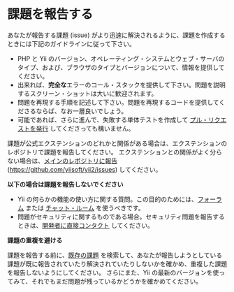 課題を報告する
==============

あなたが報告する課題 (issue) がより迅速に解決されるように、課題を作成するときには下記のガイドラインに従って下さい。

* PHP と Yii のバージョン、オペレーティング・システムとウェブ・サーバのタイプ、および、ブラウザのタイプとバージョンについて、情報を提供してください。
* 出来れば、**完全な**エラーのコール・スタックを提供して下さい。問題を説明するスクリーン・ショットは大いに歓迎されます。
* 問題を再現する手順を記述して下さい。問題を再現するコードを提供してくださるならば、なお一層良いでしょう。
* 可能であれば、さらに進んで、失敗する単体テストを作成して [プル・リクエストを発行](git-workflow.md) してくださっても構いません。

課題が公式エクステンションのどれかと関係がある場合は、エクステンションのレポジトリで課題を報告してください。
エクステンションとの関係がよく分らない場合は、[メインのレポジトリに報告](https://github.com/yiisoft/yii2/issues/new) (<https://github.com/yiisoft/yii2/issues>) してください。

**以下の場合は課題を報告しないでください**

* Yii の何らかの機能の使い方に関する質問。この目的のためには、[フォーラム](http://www.yiiframework.com/forum/index.php/forum/42-general-discussions-for-yii-20/) または [チャット・ルーム](http://www.yiiframework.com/chat/) を使うべきです。
* 問題がセキュリティに関するものである場合。セキュリティ問題を報告するときは、[開発者に直接コンタクト](http://www.yiiframework.com/security/) してください。

**課題の重複を避ける**

課題を報告する前に、[既存の課題](https://github.com/yiisoft/yii2/issues) を検索して、あなたが報告しようとしている課題が既に報告されていたり解決されていたりしないかを確かめ、重複した課題を報告しないようにしてください。
さらにまた、Yii の最新のバージョンを使ってみて、それでもまだ問題が残っているかどうかを確かめてください。
